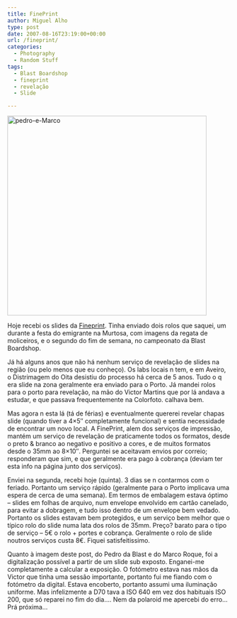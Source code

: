 ```yaml
---
title: FinePrint
author: Miguel Alho
type: post
date: 2007-08-16T23:19:00+00:00
url: /fineprint/
categories:
  - Photography
  - Random Stuff
tags:
  - Blast Boardshop
  - fineprint
  - revelação
  - Slide

---
```

[<img src="http://farm2.static.flickr.com/1272/1142662962_0dde5d40b8.jpg" width="450" height="450" alt="pedro-e-Marco" />][1]

Hoje recebi os slides da <a href="http://www.fineprint.pt" target="blank">Fineprint</a>. Tinha enviado dois rolos que saquei, um durante a festa do emigrante na Murtosa, com imagens da regata de moliceiros, e o segundo do fim de semana, no campeonato da Blast Boardshop.

Já há alguns anos que não há nenhum serviço de revelação de slides na região (ou pelo menos que eu conheço). Os labs locais n tem, e em Aveiro, o Distrimagem do Oita desistiu do processo há cerca de 5 anos. Tudo o q era slide na zona geralmente era enviado para o Porto. Já mandei rolos para o porto para revelação, na mão do Victor Martins que por lá andava a estudar, e que passava frequentemente na Colorfoto. calhava bem. 

Mas agora n esta lá (tá de férias) e eventualmente quererei revelar chapas slide (quando tiver a 4&#215;5&#8243; completamente funcional) e sentia necessidade de encontrar um novo local. A FinePrint, alem dos serviços de impressão, mantém um serviço de revelação de praticamente todos os formatos, desde o preto & branco ao negativo e positivo a cores, e de muitos formatos desde o 35mm ao 8&#215;10&#8243;. Perguntei se aceitavam envios por correio; responderam que sim, e que geralmente era pago à cobrança (deviam ter esta info na página junto dos serviços). 

Enviei na segunda, recebi hoje (quinta). 3 dias se n contarmos com o feriado. Portanto um serviço rápido (geralmente para o Porto implicava uma espera de cerca de uma semana). Em termos de embalagem estava óptimo &#8211; slides em folhas de arquivo, num envelope envolvido em cartão canelado, para evitar a dobragem, e tudo isso dentro de um envelope bem vedado. Portanto os slides estavam bem protegidos, e um serviço bem melhor que o típico rolo do slide numa lata dos rolos de 35mm. Preço? barato para o tipo de serviço &#8211; 5€ o rolo + portes e cobrança. Geralmente o rolo de slide noutros serviços custa 8€. Fiquei satisfeitissimo.

Quanto à imagem deste post, do Pedro da Blast e do Marco Roque, foi a digitalização possível a partir de um slide sub exposto. Enganei-me completamente a calcular a exposição. O fotómetro estava nas mãos da Victor que tinha uma sessão importante, portanto fui me fiando com o fotómetro da digital. Estava encoberto, portanto assumi uma iluminação uniforme. Mas infelizmente a D70 tava a ISO 640 em vez dos habituais ISO 200, que só reparei no fim do dia&#8230;. Nem da polaroid me apercebi do erro&#8230; Prá próxima&#8230;

 [1]: http://www.flickr.com/photos/mytymyky/1142662962/ "Photo Sharing"